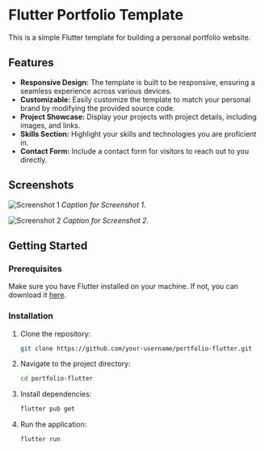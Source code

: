 # Flutter Portfolio Template

This is a simple Flutter template for building a personal portfolio website.

## Features

- **Responsive Design:** The template is built to be responsive, ensuring a seamless experience across various devices.
- **Customizable:** Easily customize the template to match your personal brand by modifying the provided source code.
- **Project Showcase:** Display your projects with project details, including images, and links.
- **Skills Section:** Highlight your skills and technologies you are proficient in.
- **Contact Form:** Include a contact form for visitors to reach out to you directly.

## Screenshots

![Screenshot 1](screenshots/screenshot1.png)
*Caption for Screenshot 1.*

![Screenshot 2](screenshots/screenshot2.png)
*Caption for Screenshot 2.*

## Getting Started

### Prerequisites

Make sure you have Flutter installed on your machine. If not, you can download it [here](https://flutter.dev/docs/get-started/install).

### Installation

1. Clone the repository:

    ```bash
    git clone https://github.com/your-username/portfolio-flutter.git
    ```

2. Navigate to the project directory:

    ```bash
    cd portfolio-flutter
    ```

3. Install dependencies:

    ```bash
    flutter pub get
    ```

4. Run the application:

    ```bash
    flutter run
    ```
